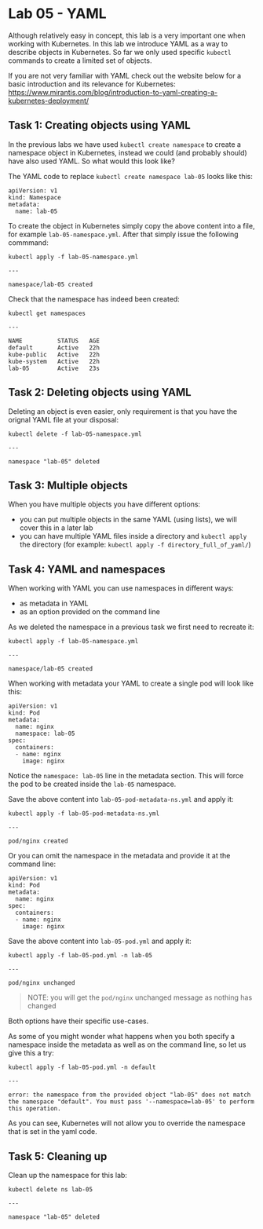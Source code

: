 # Lab 05 - YAML

Although relatively easy in concept, this lab is a very important one when 
working with Kubernetes.  In this lab we introduce YAML as a way to describe 
objects in Kubernetes.  So far we only used specific `kubectl` commands to 
create a limited set of objects.

If you are not very familiar with YAML check out the website below for a basic
introduction and its relevance for Kubernetes:
https://www.mirantis.com/blog/introduction-to-yaml-creating-a-kubernetes-deployment/

## Task 1: Creating objects using YAML

In the previous labs we have used `kubectl create namespace` to create a
namespace object in Kubernetes, instead we could (and probably should) have also
used YAML.  So what would this look like?

The YAML code to replace `kubectl create namespace lab-05` looks like
this:

```
apiVersion: v1
kind: Namespace
metadata:
  name: lab-05
```

To create the object in Kubernetes simply copy the above content into a file,
for example `lab-05-namespace.yml`.  After that simply issue the following
commmand:

```
kubectl apply -f lab-05-namespace.yml

---

namespace/lab-05 created
```

Check that the namespace has indeed been created:

```
kubectl get namespaces

---

NAME          STATUS   AGE
default       Active   22h
kube-public   Active   22h
kube-system   Active   22h
lab-05        Active   23s
```

## Task 2: Deleting objects using YAML

Deleting an object is even easier, only requirement is that you have the orignal
YAML file at your disposal:

```
kubectl delete -f lab-05-namespace.yml

---

namespace "lab-05" deleted
```

## Task 3: Multiple objects

When you have multiple objects you have different options:
* you can put multiple objects in the same YAML (using lists), we will cover 
this in a later lab
* you can have multiple YAML files inside a directory and `kubectl apply` the
directory (for example: `kubectl apply -f directory_full_of_yaml/`)

## Task 4: YAML and namespaces

When working with YAML you can use namespaces in different ways:
* as metadata in YAML
* as an option provided on the command line

As we deleted the namespace in a previous task we first need to recreate it:

```
kubectl apply -f lab-05-namespace.yml

---

namespace/lab-05 created
```

When working with metadata your YAML to create a single pod will look like this:

```
apiVersion: v1
kind: Pod
metadata:
  name: nginx
  namespace: lab-05
spec:
  containers:
  - name: nginx
    image: nginx
```

Notice the `namespace: lab-05` line in the metadata section.  This will force
the pod to be created inside the `lab-05` namespace.

Save the above content into `lab-05-pod-metadata-ns.yml` and apply it:

```
kubectl apply -f lab-05-pod-metadata-ns.yml

---

pod/nginx created
```

Or you can omit the namespace in the metadata and provide it at the command
line:

```
apiVersion: v1
kind: Pod
metadata:
  name: nginx
spec:
  containers:
  - name: nginx
    image: nginx
```

Save the above content into `lab-05-pod.yml` and apply it:
```
kubectl apply -f lab-05-pod.yml -n lab-05

---

pod/nginx unchanged
```

> NOTE: you will get the `pod/nginx` unchanged message as nothing has changed

Both options have their specific use-cases.

As some of you might wonder what happens when you both specify a namespace
inside the metadata as well as on the command line, so let us give this a try:

```
kubectl apply -f lab-05-pod.yml -n default

---

error: the namespace from the provided object "lab-05" does not match the namespace "default". You must pass '--namespace=lab-05' to perform this operation.
```

As you can see, Kubernetes will not allow you to override the namespace that is
set in the yaml code.

## Task 5: Cleaning up

Clean up the namespace for this lab:

```
kubectl delete ns lab-05

---

namespace "lab-05" deleted
```
